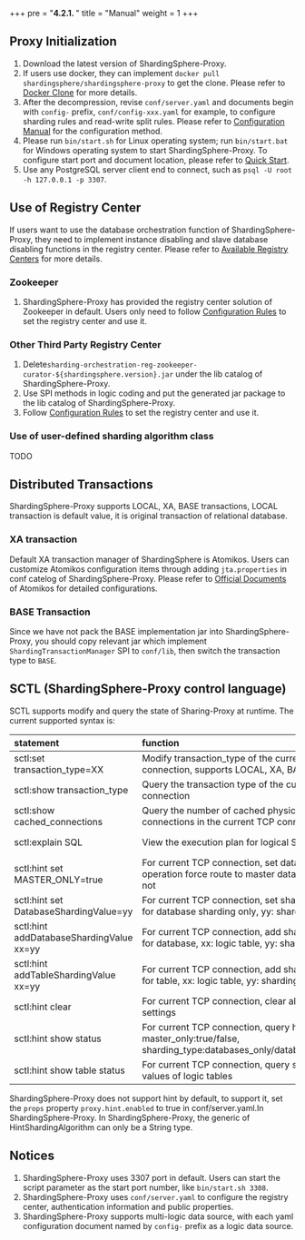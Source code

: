 +++
pre = "<b>4.2.1. </b>"
title = "Manual"
weight = 1
+++

## Proxy Initialization

1. Download the latest version of ShardingSphere-Proxy.
2. If users use docker, they can implement `docker pull shardingsphere/shardingsphere-proxy` to get the clone. Please refer to [Docker Clone](/en/manual/shardingsphere-proxy/docker/) for more details.
3. After the decompression, revise `conf/server.yaml` and documents begin with `config-` prefix, `conf/config-xxx.yaml` for example, to configure sharding rules and read-write split rules. Please refer to [Configuration Manual](/en/manual/shardingsphere-proxy/configuration/) for the configuration method.
4. Please run `bin/start.sh` for Linux operating system; run `bin/start.bat` for Windows operating system to start ShardingSphere-Proxy. To configure start port and document location, please refer to [Quick Start](/en/quick-start/shardingsphere-proxy-quick-start/).
5. Use any PostgreSQL server client end to connect, such as `psql -U root -h 127.0.0.1 -p 3307`.

## Use of Registry Center

If users want to use the database orchestration function of ShardingSphere-Proxy, they need to implement instance disabling and slave database disabling functions in the registry center. Please refer to [Available Registry Centers](/en/features/orchestration/supported-registry-repo/) for more details.

### Zookeeper

1. ShardingSphere-Proxy has provided the registry center solution of Zookeeper in default. Users only need to follow [Configuration Rules](/en/manual/shardingsphere-proxy/configuration/) to set the registry center and use it.

### Other Third Party Registry Center

1. Delete`sharding-orchestration-reg-zookeeper-curator-${shardingsphere.version}.jar` under the lib catalog of ShardingSphere-Proxy.
2. Use SPI methods in logic coding and put the generated jar package to the lib catalog of ShardingSphere-Proxy.
3. Follow [Configuration Rules](/en/manual/shardingsphere-proxy/configuration/) to set the registry center and use it.

### Use of user-defined sharding algorithm class

TODO

## Distributed Transactions
ShardingSphere-Proxy supports LOCAL, XA, BASE transactions, LOCAL transaction is default value, it is original transaction of relational database.

### XA transaction

Default XA transaction manager of ShardingSphere is Atomikos. Users can customize Atomikos configuration items through adding `jta.properties` in conf catelog of ShardingSphere-Proxy. Please refer to [Official Documents](https://www.atomikos.com/Documentation/JtaProperties) of Atomikos for detailed configurations.

### BASE Transaction

Since we have not pack the BASE implementation jar into ShardingSphere-Proxy, you should copy relevant jar which implement `ShardingTransactionManager` SPI to `conf/lib`, then switch the transaction type
 to `BASE`.
 
## SCTL (ShardingSphere-Proxy control language)

SCTL supports modify and query the state of Sharing-Proxy at runtime. The current supported syntax is:

| statement                               | function                                                                                                             | example                                        |
|:----------------------------------------|:---------------------------------------------------------------------------------------------------------------------|:-----------------------------------------------|
|sctl:set transaction_type=XX             | Modify transaction_type of the current TCP connection, supports LOCAL, XA, BASE                                      | sctl:set transaction_type=XA                   |
|sctl:show transaction_type               | Query the transaction type of the current TCP connection                                                             | sctl:show transaction_type                     |
|sctl:show cached_connections             | Query the number of cached physical database connections in the current TCP connection                               | sctl:show cached_connections                   |
|sctl:explain SQL                         | View the execution plan for logical SQL.                                                                             | sctl:explain select * from t_order             |
|sctl:hint set MASTER_ONLY=true           | For current TCP connection, set database operation force route to master database only or not                        | sctl:hint set MASTER_ONLY=true                 |
|sctl:hint set DatabaseShardingValue=yy   | For current TCP connection, set sharding value for database sharding only, yy: sharding value                        | sctl:hint set DatabaseShardingValue=100        |
|sctl:hint addDatabaseShardingValue xx=yy | For current TCP connection, add sharding value for database, xx: logic table, yy: sharding value                     | sctl:hint addDatabaseShardingValue t_order=100 |
|sctl:hint addTableShardingValue xx=yy    | For current TCP connection, add sharding value for table, xx: logic table, yy: sharding value                        | sctl:hint addTableShardingValue t_order=100    |
|sctl:hint clear                          | For current TCP connection, clear all hint settings                                                                  | sctl:hint clear                                |
|sctl:hint show status                    | For current TCP connection, query hint status, master_only:true/false, sharding_type:databases_only/databases_tables | sctl:hint show status                          |
|sctl:hint show table status              | For current TCP connection, query sharding values of logic tables                                                    | sctl:hint show table status                    |

ShardingSphere-Proxy does not support hint by default, to support it, set the `props` property `proxy.hint.enabled` to true in conf/server.yaml.In ShardingSphere-Proxy. In ShardingSphere-Proxy, the generic of HintShardingAlgorithm can only be a String type.

## Notices

1. ShardingSphere-Proxy uses 3307 port in default. Users can start the script parameter as the start port number, like `bin/start.sh 3308`.
2. ShardingSphere-Proxy uses `conf/server.yaml` to configure the registry center, authentication information and public properties.
3. ShardingSphere-Proxy supports multi-logic data source, with each yaml configuration document named by `config-` prefix as a logic data source.